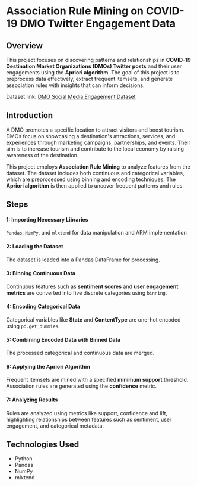 # Association Rule Mining on COVID-19 DMO Twitter Engagement Data

## Overview  
This project focuses on discovering patterns and relationships in **COVID-19 Destination Market Organizations (DMOs) Twitter posts** and their user engagements using the **Apriori algorithm**. The goal of this project is to preprocess data effectively, extract frequent itemsets, and generate association rules with insights that can inform decisions.

Dataset link: [DMO Social Media Engagement Dataset](https://www.kaggle.com/datasets/jocelyndumlao/dmo-social-media-engagement-dataset)

## Introduction  
A DMO promotes a specific location to attract visitors and boost tourism. DMOs focus on showcasing a destination's attractions, services, and experiences through marketing campaigns, partnerships, and events. Their aim is to increase tourism and contribute to the local economy by raising awareness of the destination.

This project employs **Association Rule Mining** to analyze features from the dataset. The dataset includes both continuous and categorical variables, which are preprocessed using binning and encoding techniques. The **Apriori algorithm** is then applied to uncover frequent patterns and rules.  

## Steps  
#### 1: Importing Necessary Libraries
`Pandas`, `NumPy`, and `mlxtend` for data manipulation and ARM implementation

#### 2: Loading the Dataset  
The dataset is loaded into a Pandas DataFrame for processing.  

#### 3: Binning Continuous Data  
Continuous features such as **sentiment scores** and **user engagement metrics** are converted into five discrete categories using `binning`.  

#### 4: Encoding Categorical Data  
Categorical variables like **State** and **ContentType** are one-hot encoded using `pd.get_dummies`.  

#### 5: Combining Encoded Data with Binned Data  
The processed categorical and continuous data are merged.  

#### 6: Applying the Apriori Algorithm  
Frequent itemsets are mined with a specified **minimum support** threshold. Association rules are generated using the **confidence** metric.  

#### 7: Analyzing Results  
Rules are analyzed using metrics like support, confidence and lift, highlighting relationships between features such as sentiment, user engagement, and categorical metadata.  

## Technologies Used  
- Python  
- Pandas  
- NumPy  
- mlxtend  
